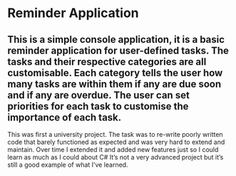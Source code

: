 # Reminder Application

## This is a simple console application, it is a basic reminder application for user-defined tasks. The tasks and their respective categories are all customisable. Each category tells the user how many tasks are within them if any are due soon and if any are overdue. The user can set priorities for each task to customise the importance of each task. 

This was first a university project. The task was to re-write poorly written code that barely functioned as expected and was very hard to extend and maintain. Over time I extended it and added new features just so I could learn as much as I could about C#
It’s not a very advanced project but it’s still a good example of what I’ve learned.

[//]: # (### Here's some images of the project running)

[//]: # ()
[//]: # (### This is the main menu once categories have been added.)

[//]: # (<img src= "Images/TaskerMainMenu.png" width = '950'>)

[//]: # ()
[//]: # (### This is how a user would select a category)

[//]: # (<img src= "Images/TaskerCategorySelection.png" width = '950'>)

[//]: # ()
[//]: # (### This is screen a user would see when adding a task.)

[//]: # (<img src= "Images/TaskerAddingATask.png" width = '950'>)

[//]: # ()
[//]: # (### This is the main "Task Menu")

[//]: # (<img src= "Images/TaskerTasksMenu.png" width = '950'>)
